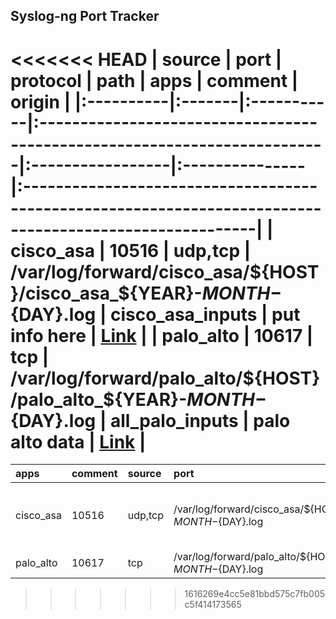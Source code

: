 ## Syslog-ng Port Tracker
<<<<<<< HEAD
| source    | port   | protocol   | path                                                                     | apps             | comment        | origin                                                                                                  |
|:----------|:-------|:-----------|:-------------------------------------------------------------------------|:-----------------|:---------------|:--------------------------------------------------------------------------------------------------------|
| cisco_asa | 10516  | udp,tcp    | /var/log/forward/cisco_asa/${HOST}/cisco_asa_${YEAR}-${MONTH}-${DAY}.log | cisco_asa_inputs | put info here  | [Link](https://github.com/objectbased/readme-tester/blob/main/syslog-ng/conf.d/integrations/cisco.conf) |
| palo_alto | 10617  | tcp        | /var/log/forward/palo_alto/${HOST}/palo_alto_${YEAR}-${MONTH}-${DAY}.log | all_palo_inputs  | palo alto data | [Link](https://github.com/objectbased/readme-tester/blob/main/syslog-ng/conf.d/integrations/palo.conf)  |
=======
| apps      | comment   | source   | port                                                                     | protocol         | path           | origin                                                                                                  |
|:----------|:----------|:---------|:-------------------------------------------------------------------------|:-----------------|:---------------|:--------------------------------------------------------------------------------------------------------|
| cisco_asa | 10516     | udp,tcp  | /var/log/forward/cisco_asa/${HOST}/cisco_asa_${YEAR}-${MONTH}-${DAY}.log | cisco_asa_inputs | random info will go here about integration  | [Link](https://github.com/objectbased/readme-tester/blob/main/syslog-ng/conf.d/integrations/cisco.conf) |
| palo_alto | 10617     | tcp      | /var/log/forward/palo_alto/${HOST}/palo_alto_${YEAR}-${MONTH}-${DAY}.log | all_palo_inputs  | palo alto data | [Link](https://github.com/objectbased/readme-tester/blob/main/syslog-ng/conf.d/integrations/palo.conf)  |
>>>>>>> 1616269e4cc5e81bbd575c7fb005c5f414173565
